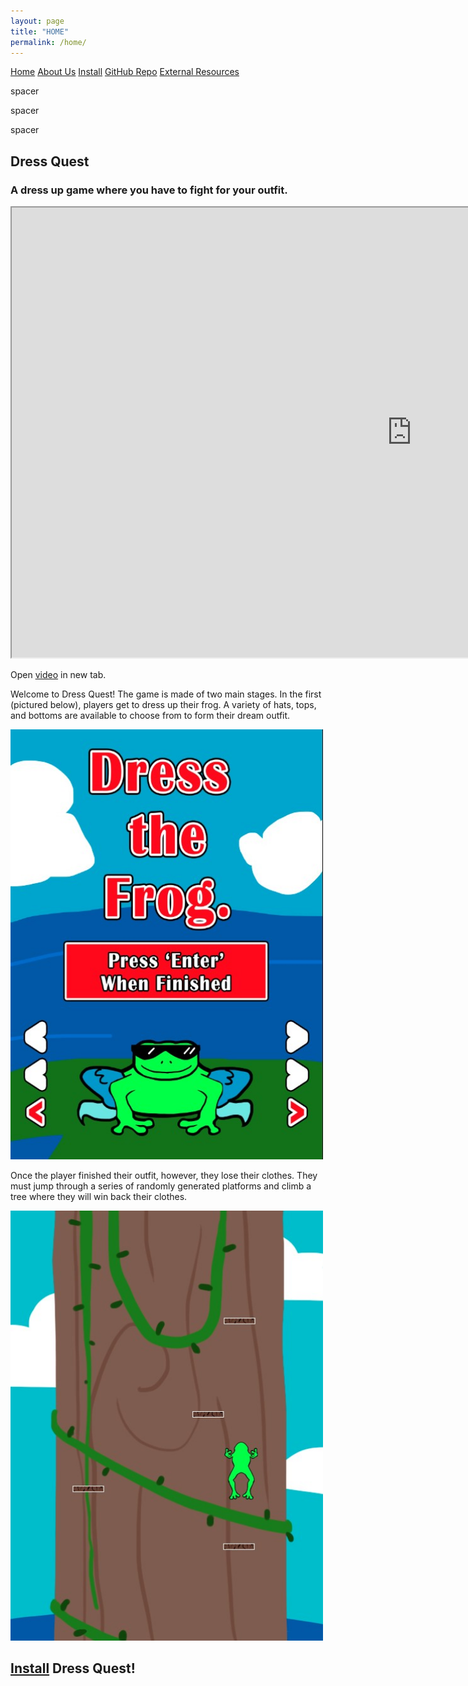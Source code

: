 ```yaml
---
layout: page
title: "HOME"
permalink: /home/
---
```


<head>
  <link rel="stylesheet" href="/website_assets/style.css">
</head>

<div class = "navbar">
  <a href="/home">Home</a>
  <a href="/about">About Us</a>
  <a href="https://redesigned-doodle-c69ebf4f.pages.github.io#how-to-run">Install</a>
  <a href="https://github.com/olincollege/dress-quest.git">GitHub Repo</a>
  <a href="/resources">External Resources</a>
</div>

<p style="color:fafafa"> spacer </p>
<p style="color:fafafa"> spacer </p>
<p style="color:fafafa"> spacer </p>

## Dress Quest
### A dress up game where you have to fight for your outfit.

<iframe src="https://user-images.githubusercontent.com/98287198/167447225-e6f4012f-62d4-469b-95a8-c79adacadc19.mp4" title="Our Presentation Video" height="720" width="1280"></iframe>

Open <a href="https://user-images.githubusercontent.com/98287198/167447225-e6f4012f-62d4-469b-95a8-c79adacadc19.mp4" target="_blank">video</a> in new tab.

Welcome to Dress Quest!
The game is made of two main stages. In the first (pictured below), players get to dress up their frog. 
A variety of hats, tops, and bottoms are available to choose from to form their dream outfit.

<img src="/website_assets/screenshot_1.jpg" alt="A Screenshot showing a dressed up frog." width="500" height="688"/>

Once the player finished their outfit, however, they lose their clothes. 
They must jump through a series of randomly generated platforms and climb a tree where they will win back their clothes.

<img src="/website_assets/screenshot_2.jpg" alt="Screenshot of the platformer." width="500" height="688"/>

## [Install](https://redesigned-doodle-c69ebf4f.pages.github.io#how-to-run) Dress Quest! 
